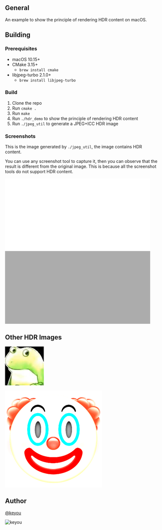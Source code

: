 ## General
An example to show the principle of rendering HDR content on macOS.

## Building

### Prerequisites

- macOS 10.15+
- CMake 3.15+
  - `brew install cmake`
- libjpeg-turbo 2.1.0+
  - `brew install libjpeg-turbo`

### Build

1. Clone the repo
2. Run `cmake .`
3. Run `make`
4. Run `./hdr_demo` to show the principle of rendering HDR content
5. Run `./jpeg_util` to generate a JPEG+ICC HDR image

### Screenshots

This is the image generated by `./jpeg_util`, the image contains HDR content.

You can use any screenshot tool to capture it, then you can observe that the
result is different from the original image. This is because all the screenshot
tools do not support HDR content.

![screenshot](./hdr_rec2020_pq.jpg)

## Other HDR Images

![hdr+jpg](./hdr_frog.jpeg)

![hdr+png](./hdr_clown.png)

## Author
 [@keyou](https://github.com/keyou)

![keyou](https://avatars.githubusercontent.com/u/1212025?v=4)

